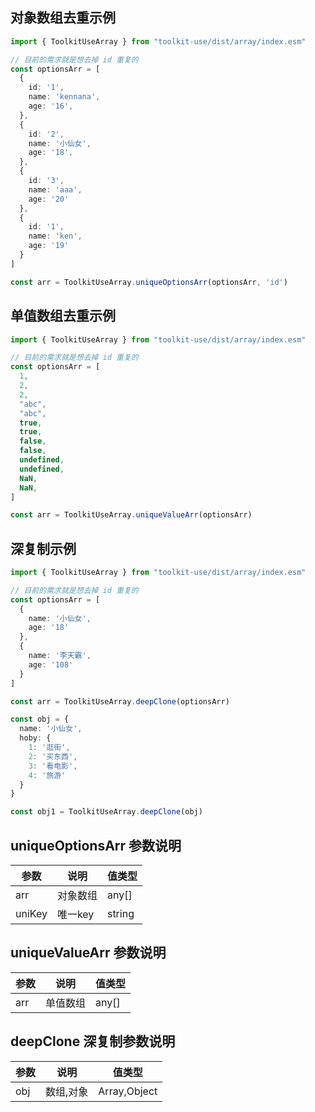 ## 对象数组去重示例
```ts
import { ToolkitUseArray } from "toolkit-use/dist/array/index.esm"

// 目前的需求就是想去掉 id 重复的
const optionsArr = [
  {
    id: '1',
    name: 'kennana',
    age: '16',
  },
  {
    id: '2',
    name: '小仙女',
    age: '18',
  },
  {
    id: '3',
    name: 'aaa',
    age: '20'
  },
  {
    id: '1',
    name: 'ken',
    age: '19'
  }
]

const arr = ToolkitUseArray.uniqueOptionsArr(optionsArr, 'id')
```


## 单值数组去重示例

```ts
import { ToolkitUseArray } from "toolkit-use/dist/array/index.esm"

// 目前的需求就是想去掉 id 重复的
const optionsArr = [
  1,
  2,
  2,
  "abc",
  "abc",
  true,
  true,
  false,
  false,
  undefined,
  undefined,
  NaN,
  NaN,
]

const arr = ToolkitUseArray.uniqueValueArr(optionsArr)
```

## 深复制示例

```ts
import { ToolkitUseArray } from "toolkit-use/dist/array/index.esm"

// 目前的需求就是想去掉 id 重复的
const optionsArr = [
  {
    name: '小仙女',
    age: '18'
  },
  {
    name: '李天霸',
    age: '108'
  }
]

const arr = ToolkitUseArray.deepClone(optionsArr)

const obj = {
  name: '小仙女',
  hoby: {
    1: '逛街',
    2: '买东西',
    3: '看电影',
    4: '旅游'
  }
}

const obj1 = ToolkitUseArray.deepClone(obj)
```

## uniqueOptionsArr 参数说明

| 参数        | 说明 | 值类型
| ----------- | --------------------------------------- | ------------------------------------------------------------------------------------ |
| arr | 对象数组 | any[] |
| uniKey | 唯一key | string |

## uniqueValueArr 参数说明

| 参数        | 说明 | 值类型
| ----------- | --------------------------------------- | ------------------------------------------------------------------------------------ |
| arr | 单值数组 | any[] |

## deepClone 深复制参数说明
| 参数        | 说明 | 值类型
| ----------- | --------------------------------------- | ------------------------------------------------------------------------------------ |
| obj | 数组,对象 | Array,Object |
